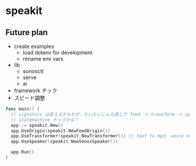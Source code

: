 # speakit

## Future plan
- create examples
  - load dotenv for development
  - rename env vars
- lib
  - sonosctl
  - serve
  - ai
- framework チック
- スピード調整

```go
func main() {
  // signature は変えるかもだが、だいたいこんな感じで feed -> transform -> speaker みたいにデータを流していく
  // statemachine チックかな？
  app := speakit.New()
  app.UseOrigin(speakit.NewFeedOrigin())
  app.UseTransformer(speakit.NewTransformer()) // text to mp3, voice settings.
  app.UseSpeaker(speakit.NewSonosSpeaker())

  app.Run()
}
```
